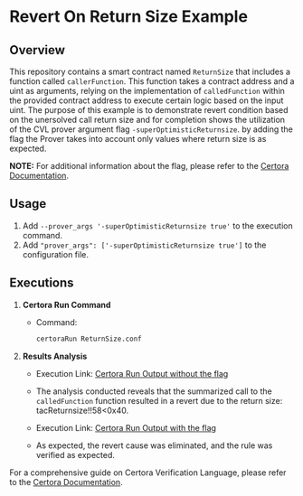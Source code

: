 # Revert On Return Size Example

## Overview
This repository contains a smart contract named `ReturnSize` that includes a function called `callerFunction`. This function takes a contract address and a uint as arguments, relying on the implementation of `calledFunction` within the provided contract address to execute certain logic based on the input uint. The purpose of this example is to demonstrate revert condition based on the unersolved call return size and for completion shows the utilization of the CVL prover argument flag `-superOptimisticReturnsize`. by adding the flag the Prover takes into account only values where return size is as expected.

**NOTE:** For additional information about the flag, please refer to the [Certora Documentation](https://docs.certora.com/en/latest/docs/prover/cli/options.html#prover-args-optimisticreturnsize-true).

## Usage

1. Add `--prover_args '-superOptimisticReturnsize true'` to the execution command.
2. Add `"prover_args": ['-superOptimisticReturnsize true']` to the configuration file.

## Executions

1. **Certora Run Command**
    - Command:
        ```bash
        certoraRun ReturnSize.conf
        ```

2. **Results Analysis**
    - Execution Link: [Certora Run Output without the flag](https://prover.certora.com/output/1512/c163456edf4b4d538043862d48bfbf87?anonymousKey=f8bab8f76b9cd434ef816ab599187f81e23ff71b)
    - The analysis conducted reveals that the summarized call to the `calledFunction` function resulted in a revert due to the return size: tacReturnsize!!58<0x40.

    - Execution Link: [Certora Run Output with the flag](https://prover.certora.com/output/1512/f9b2ff3a37de437e9f134f84e6844ad8?anonymousKey=c9e92c302b880cd04d9b2fca196643adec5e0d56)
    - As expected, the revert cause was eliminated, and the rule was verified as expected.

For a comprehensive guide on Certora Verification Language, please refer to the [Certora Documentation](https://docs.certora.com).